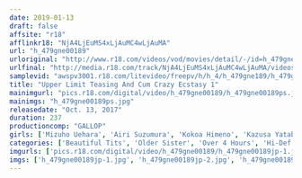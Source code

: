 ```yaml
---
date: 2019-01-13
draft: false
affsite: "r18"
afflinkr18: "NjA4LjEuMS4xLjAuMC4wLjAuMA"
url: "h_479gne00189"
urloriginal: "http://www.r18.com/videos/vod/movies/detail/-/id=h_479gne00189"
urlfinal: "http://media.r18.com/track/NjA4LjEuMS4xLjAuMC4wLjAuMA/videos/vod/movies/detail/-/id=h_479gne00189"
samplevid: "awspv3001.r18.com/litevideo/freepv/h/h_4/h_479gne189/h_479gne189_dmb_w.mp4"
title: "Upper Limit Teasing And Cum Crazy Ecstasy 1"
mainimgurl: "pics.r18.com/digital/video/h_479gne00189/h_479gne00189ps.jpg"
mainimgs: "h_479gne00189ps.jpg"
releasedate: "Oct. 13, 2017"
duration: 237
productioncomp: "GALLOP"
girls: ['Mizuho Uehara', 'Airi Suzumura', 'Kokoa Himeno', 'Kazusa Yatabe', 'Anri Kizuki', 'Rui Hasegawa', 'Yuma Koda']
categories: ['Beautiful Tits', 'Older Sister', 'Over 4 Hours', 'Hi-Def']
imgurls: ['pics.r18.com/digital/video/h_479gne00189/h_479gne00189jp-1.jpg', 'pics.r18.com/digital/video/h_479gne00189/h_479gne00189jp-2.jpg', 'pics.r18.com/digital/video/h_479gne00189/h_479gne00189jp-3.jpg', 'pics.r18.com/digital/video/h_479gne00189/h_479gne00189jp-4.jpg', 'pics.r18.com/digital/video/h_479gne00189/h_479gne00189jp-5.jpg', 'pics.r18.com/digital/video/h_479gne00189/h_479gne00189jp-6.jpg', 'pics.r18.com/digital/video/h_479gne00189/h_479gne00189jp-7.jpg', 'pics.r18.com/digital/video/h_479gne00189/h_479gne00189jp-8.jpg', 'pics.r18.com/digital/video/h_479gne00189/h_479gne00189jp-9.jpg', 'pics.r18.com/digital/video/h_479gne00189/h_479gne00189jp-10.jpg', 'pics.r18.com/digital/video/h_479gne00189/h_479gne00189jp-11.jpg', 'pics.r18.com/digital/video/h_479gne00189/h_479gne00189jp-12.jpg', 'pics.r18.com/digital/video/h_479gne00189/h_479gne00189jp-13.jpg', 'pics.r18.com/digital/video/h_479gne00189/h_479gne00189jp-14.jpg', 'pics.r18.com/digital/video/h_479gne00189/h_479gne00189jp-15.jpg', 'pics.r18.com/digital/video/h_479gne00189/h_479gne00189jp-16.jpg', 'pics.r18.com/digital/video/h_479gne00189/h_479gne00189jp-17.jpg', 'pics.r18.com/digital/video/h_479gne00189/h_479gne00189jp-18.jpg', 'pics.r18.com/digital/video/h_479gne00189/h_479gne00189jp-19.jpg', 'pics.r18.com/digital/video/h_479gne00189/h_479gne00189jp-20.jpg']
imgs: ['h_479gne00189jp-1.jpg', 'h_479gne00189jp-2.jpg', 'h_479gne00189jp-3.jpg', 'h_479gne00189jp-4.jpg', 'h_479gne00189jp-5.jpg', 'h_479gne00189jp-6.jpg', 'h_479gne00189jp-7.jpg', 'h_479gne00189jp-8.jpg', 'h_479gne00189jp-9.jpg', 'h_479gne00189jp-10.jpg', 'h_479gne00189jp-11.jpg', 'h_479gne00189jp-12.jpg', 'h_479gne00189jp-13.jpg', 'h_479gne00189jp-14.jpg', 'h_479gne00189jp-15.jpg', 'h_479gne00189jp-16.jpg', 'h_479gne00189jp-17.jpg', 'h_479gne00189jp-18.jpg', 'h_479gne00189jp-19.jpg', 'h_479gne00189jp-20.jpg']
---
```

